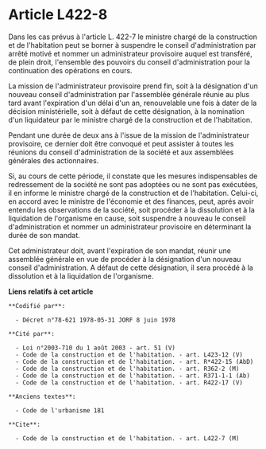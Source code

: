 # Article L422-8

Dans les cas prévus à l'article L. 422-7 le ministre chargé de la construction et de l'habitation peut se borner à suspendre
le conseil d'administration par arrêté motivé et nommer un administrateur provisoire auquel est transféré, de plein droit,
l'ensemble des pouvoirs du conseil d'administration pour la continuation des opérations en cours.

La mission de l'administrateur provisoire prend fin, soit à la désignation d'un nouveau conseil d'administration par
l'assemblée générale réunie au plus tard avant l'expiration d'un délai d'un an, renouvelable une fois à dater de la décision
ministérielle, soit à défaut de cette désignation, à la nomination d'un liquidateur par le ministre chargé de la construction
et de l'habitation.

Pendant une durée de deux ans à l'issue de la mission de l'administrateur provisoire, ce dernier doit être convoqué et peut
assister à toutes les réunions du conseil d'administration de la société et aux assemblées générales des actionnaires.

Si, au cours de cette période, il constate que les mesures indispensables de redressement de la société ne sont pas adoptées
ou ne sont pas exécutées, il en informe le ministre chargé de la construction et de l'habitation. Celui-ci, en accord avec le
ministre de l'économie et des finances, peut, aprés avoir entendu les observations de la société, soit procéder à la
dissolution et à la liquidation de l'organisme en cause, soit suspendre à nouveau le conseil d'administration et nommer un
administrateur provisoire en déterminant la durée de son mandat.

Cet administrateur doit, avant l'expiration de son mandat, réunir une assemblée générale en vue de procéder à la désignation
d'un nouveau conseil d'administration. A défaut de cette désignation, il sera procédé à la dissolution et à la liquidation de
l'organisme.

**Liens relatifs à cet article**

	**Codifié par**:

	  - Décret n°78-621 1978-05-31 JORF 8 juin 1978

	**Cité par**:

	  - Loi n°2003-710 du 1 août 2003 - art. 51 (V)
	  - Code de la construction et de l'habitation. - art. L423-12 (V)
	  - Code de la construction et de l'habitation. - art. R*422-15 (AbD)
	  - Code de la construction et de l'habitation. - art. R362-2 (M)
	  - Code de la construction et de l'habitation. - art. R371-1-1 (Ab)
	  - Code de la construction et de l'habitation. - art. R422-17 (V)

	**Anciens textes**:

	  - Code de l'urbanisme 181

	**Cite**:

	  - Code de la construction et de l'habitation. - art. L422-7 (M)
